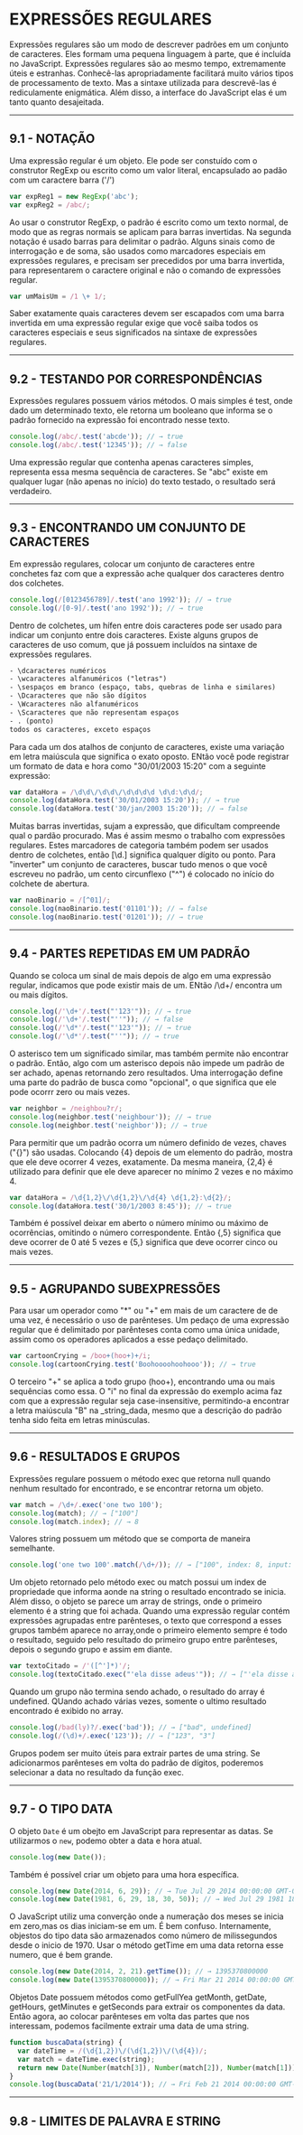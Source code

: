 # EXPRESSÕES REGULARES

Expressões regulares são um modo de descrever padrões em um conjunto de caracteres. Eles formam uma pequena linguagem à parte, que é incluída no JavaScript. Expressões regulares são ao mesmo tempo, extremamente úteis e estranhas. Conhecê-las apropriadamente facilitará muito vários tipos de processamento de texto. Mas a sintaxe utilizada para descrevê-las é rediculamente enigmática. Além disso, a interface do JavaScript elas é um tanto quanto desajeitada.

---

## 9.1 - NOTAÇÃO

Uma expressão regular é um objeto. Ele pode ser constuído com o construtor RegExp ou escrito como um valor literal, encapsulado ao padão com um caractere barra ('/')

```js
var expReg1 = new RegExp('abc');
var expReg2 = /abc/;
```

Ao usar o construtor RegExp, o padrão é escrito como um texto normal, de modo que as regras normais se aplicam para barras invertidas. Na segunda notação é usado barras para delimitar o padrão. Alguns sinais como de interrogação e de soma, são usados como marcadores especiais em expressões regulares, e precisam ser precedidos por uma barra invertida, para representarem o caractere original e não o comando de expressões regular.

```js
var umMaisUm = /1 \+ 1/;
```

Saber exatamente quais caracteres devem ser escapados com uma barra invertida em uma expressão regular exige que você saiba todos os caracteres especiais e seus significados na sintaxe de expressões regulares.

---

## 9.2 - TESTANDO POR CORRESPONDÊNCIAS

Expressões regulares possuem vários métodos. O mais simples é test, onde dado um determinado texto, ele retorna um booleano que informa se o padrão fornecido na expressão foi encontrado nesse texto.

```js
console.log(/abc/.test('abcde')); // → true
console.log(/abc/.test('12345')); // → false
```

Uma expressão regular que contenha apenas caracteres simples, representa essa mesma sequência de caracteres. Se "abc" existe em qualquer lugar (não apenas no início) do texto testado, o resultado será verdadeiro.

---

## 9.3 - ENCONTRANDO UM CONJUNTO DE CARACTERES

Em expressão regulares, colocar um conjunto de caracteres entre conchetes faz com que a expressão ache qualquer dos caracteres dentro dos colchetes.

```js
console.log(/[0123456789]/.test('ano 1992')); // → true
console.log(/[0-9]/.test('ano 1992')); // → true
```

Dentro de colchetes, um hífen entre dois caracteres pode ser usado para indicar um conjunto entre dois caracteres. Existe alguns grupos de caracteres de uso comum, que já possuem incluídos na sintaxe de expressões regulares.

```txt
- \dcaracteres numéricos
- \wcaracteres alfanuméricos ("letras")
- \sespaços em branco (espaço, tabs, quebras de linha e similares)
- \Dcaracteres que não são dígitos
- \Wcaracteres não alfanuméricos
- \Scaracteres que não representam espaços
- . (ponto)
todos os caracteres, exceto espaços
```

Para cada um dos atalhos de conjunto de caracteres, existe uma variação em letra maiúscula que significa o exato oposto. ENtão você pode registrar um formato de data e hora como "30/01/2003 15:20" com a seguinte expressão:

```js
var dataHora = /\d\d\/\d\d\/\d\d\d\d \d\d:\d\d/;
console.log(dataHora.test('30/01/2003 15:20')); // → true
console.log(dataHora.test('30/jan/2003 15:20')); // → false
```

Muitas barras invertidas, sujam a expressão, que dificultam compreende qual o pardão procurado. Mas é assim mesmo o trabalho com expressões regulares. Estes marcadores de categoria também podem ser usados dentro de colchetes, então [\d.] significa qualquer dígito ou ponto.
Para "inverter" um conjunto de caracteres, buscar tudo menos o que você escreveu no padrão, um cento circunflexo ("^") é colocado no início do colchete de abertura.

```js
var naoBinario = /[^01]/;
console.log(naoBinario.test('01101')); // → false
console.log(naoBinario.test('01201')); // → true
```

---

## 9.4 - PARTES REPETIDAS EM UM PADRÃO

Quando se coloca um sinal de mais depois de algo em uma expressão regular, indicamos que pode existir mais de um. ENtão /\d+/ encontra um ou mais dígitos.

```js
console.log(/'\d+'/.test("'123'")); // → true
console.log(/'\d+'/.test("''")); // → false
console.log(/'\d*'/.test("'123'")); // → true
console.log(/'\d*'/.test("''")); // → true
```

O asterisco tem um significado similar, mas também permite não encontrar o padrão. Então, algo com um asterisco depois não impede um padrão de ser achado, apenas retornando zero resultados. Uma interrogação define uma parte do padrão de busca como "opcional", o que significa que ele pode ocorrr zero ou mais vezes.

```js
var neighbor = /neighbou?r/;
console.log(neighbor.test('neighbour')); // → true
console.log(neighbor.test('neighbor')); // → true
```

Para permitir que um padrão ocorra um número definido de vezes, chaves ("{}") são usadas. Colocando {4} depois de um elemento do padrão, mostra que ele deve ocorrer 4 vezes, exatamente. Da mesma maneira, {2,4} é utilizado para definir que ele deve aparecer no mínimo 2 vezes e no máximo 4.

```js
var dataHora = /\d{1,2}\/\d{1,2}\/\d{4} \d{1,2}:\d{2}/;
console.log(dataHora.test('30/1/2003 8:45')); // → true
```

Também é possível deixar em aberto o número mínimo ou máximo de ocorrências, omitindo o número correspondente. Então {,5} significa que deve ocorrer de 0 até 5 vezes e {5,} significa que deve ocorrer cinco ou mais vezes.

---

## 9.5 - AGRUPANDO SUBEXPRESSÕES

Para usar um operador como "\*" ou "+" em mais de um caractere de de uma vez, é necessário o uso de parênteses. Um pedaço de uma expressão regular que é delimitado por parênteses conta como uma única unidade, assim como os operadores aplicados a esse pedaço delimitado.

```js
var cartoonCrying = /boo+(hoo+)+/i;
console.log(cartoonCrying.test('Boohoooohoohooo')); // → true
```

O terceiro "+" se aplica a todo grupo (hoo+), encontrando uma ou mais sequências como essa. O "i" no final da expressão do exemplo acima faz com que a expressão regular seja case-insensitive, permitindo-a encontrar a letra maiúscula "B" na \_string_dada, mesmo que a descrição do padrão tenha sido feita em letras minúsculas.

---

## 9.6 - RESULTADOS E GRUPOS

Expressões regulare possuem o método exec que retorna null quando nenhum resultado for encontrado, e se encontrar retorna um objeto.

```js
var match = /\d+/.exec('one two 100');
console.log(match); // → ["100"]
console.log(match.index); // → 8
```

Valores string possuem um método que se comporta de maneira semelhante.

```js
console.log('one two 100'.match(/\d+/)); // → ["100", index: 8, input: "one two 100"]
```

Um objeto retornado pelo método exec ou match possui um index de propriedade que informa aonde na string o resultado encontrado se inicia. Além disso, o objeto se parece um array de strings, onde o primeiro elemento é a string que foi achada. Quando uma expressão regular contém expressões agrupadas entre parênteses, o texto que correspond a esses grupos também aparece no array,onde o primeiro elemento sempre é todo o resultado, seguido pelo resultado do primeiro grupo entre parênteses, depois o segundo grupo e assim em diante.

```js
var textoCitado = /'([^']*)'/;
console.log(textoCitado.exec("'ela disse adeus'")); // → ["'ela disse adeus'", "ela disse adeus", index: 0, input: "'ela disse adeus'"]
```

Quando um grupo não termina sendo achado, o resultado do array é undefined. QUando achado várias vezes, somente o ultimo resultado encontrado é exibido no array.

```js
console.log(/bad(ly)?/.exec('bad')); // → ["bad", undefined]
console.log(/(\d)+/.exec('123')); // → ["123", "3"]
```

Grupos podem ser muito úteis para extrair partes de uma string. Se adicionarmos parênteses em volta do padrão de dígitos, poderemos selecionar a data no resultado da função exec.

---

## 9.7 - O TIPO DATA

O objeto `Date` é um obejto em JavaScript para representar as datas. Se utilizarmos o `new`, podemo obter a data e hora atual.

```js
console.log(new Date());
```

Também é possível criar um objeto para uma hora específica.

```js
console.log(new Date(2014, 6, 29)); // → Tue Jul 29 2014 00:00:00 GMT-0300 (BRT)
console.log(new Date(1981, 6, 29, 18, 30, 50)); // → Wed Jul 29 1981 18:30:50 GMT-0300 (BRT)
```

O JavaScript utiliz uma converção onde a numeração dos meses se inicia em zero,mas os dias iniciam-se em um. É bem confuso. Internamente, objestos do tipo data são armazenados como número de milissegundos desde o inicio de 1970. Usar o método getTime em uma data retorna esse numero, que é bem grande.

```js
console.log(new Date(2014, 2, 21).getTime()); // → 1395370800000
console.log(new Date(1395370800000)); // → Fri Mar 21 2014 00:00:00 GMT-0300 (BRT)
```

Objetos Date possuem métodos como getFullYea getMonth, getDate, getHours, getMinutes e getSeconds para extrair os componentes da data.
Então agora, ao colocar parênteses em volta das partes que nos interessam, podemos facilmente extrair uma data de uma string.

```js
function buscaData(string) {
  var dateTime = /(\d{1,2})\/(\d{1,2})\/(\d{4})/;
  var match = dateTime.exec(string);
  return new Date(Number(match[3]), Number(match[2]), Number(match[1]));
}
console.log(buscaData('21/1/2014')); // → Fri Feb 21 2014 00:00:00 GMT-0300 (BRT)
```

---

## 9.8 - LIMITES DE PALAVRA E STRING
